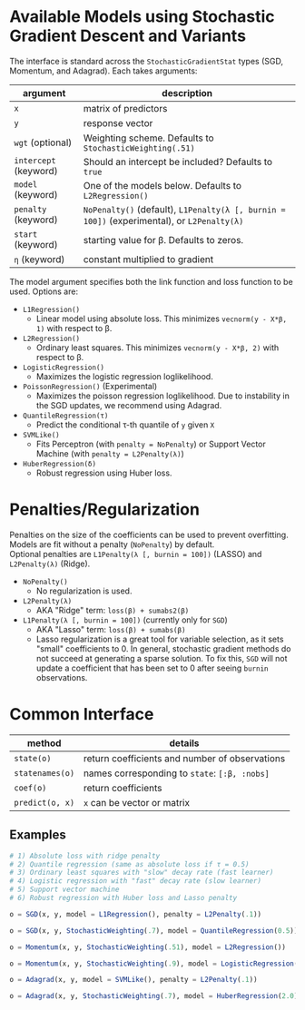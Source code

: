 # Available Models using Stochastic Gradient Descent and Variants
The interface is standard across the `StochasticGradientStat` types (SGD, Momentum, and Adagrad).  Each takes arguments:

argument | description
---------|------------
`x` | matrix of predictors
`y` | response vector
`wgt` (optional) | Weighting scheme. Defaults to `StochasticWeighting(.51)`
`intercept` (keyword) | Should an intercept be included?  Defaults to `true`
`model` (keyword)     | One of the models below.  Defaults to `L2Regression()`
`penalty` (keyword)   | `NoPenalty()` (default), `L1Penalty(λ [, burnin = 100])` (experimental), or `L2Penalty(λ)`
`start` (keyword)     | starting value for β.  Defaults to zeros.
`η` (keyword)         | constant multiplied to gradient


The model argument specifies both the link function and loss function to be used.  Options are:

- `L1Regression()`
    - Linear model using absolute loss.  This minimizes `vecnorm(y - X*β, 1)` with respect to β.
- `L2Regression()`
    - Ordinary least squares.  This minimizes `vecnorm(y - X*β, 2)` with respect to β.
- `LogisticRegression()`
    - Maximizes the logistic regression loglikelihood.
- `PoissonRegression()` (Experimental)
    - Maximizes the poisson regression loglikelihood.  Due to instability in the SGD updates, we recommend using Adagrad.
- `QuantileRegression(τ)`
    - Predict the conditional τ-th quantile of `y` given `X`
- `SVMLike()`
    - Fits Perceptron (with `penalty = NoPenalty`) or Support Vector Machine (with `penalty = L2Penalty(λ)`)
- `HuberRegression(δ)`
    - Robust regression using Huber loss.

# Penalties/Regularization
Penalties on the size of the coefficients can be used to prevent overfitting.  Models are fit without a penalty (`NoPenalty`) by default.  
Optional penalties are `L1Penalty(λ [, burnin = 100])` (LASSO) and `L2Penalty(λ)` (Ridge).  

- `NoPenalty()`
    - No regularization is used.
- `L2Penalty(λ)`  
    - AKA "Ridge" term:  `loss(β) + sumabs2(β)`
- `L1Penalty(λ [, burnin = 100])` (currently only for `SGD`)
    - AKA "Lasso" term: `loss(β) + sumabs(β)`
    - Lasso regularization is a great tool for variable selection, as it sets "small" coefficients to 0.  In general, stochastic gradient methods do not succeed at generating a sparse solution.  To fix this, `SGD` will not update a coefficient that has been set to 0 after seeing `burnin` observations.



# Common Interface

method | details
---------|------------
`state(o)`                | return coefficients and number of observations
`statenames(o)`           | names corresponding to `state`: `[:β, :nobs]`
`coef(o)`       | return coefficients
`predict(o, x)` | `x` can be vector or matrix

## Examples


```julia
# 1) Absolute loss with ridge penalty
# 2) Quantile regression (same as absolute loss if τ = 0.5)
# 3) Ordinary least squares with "slow" decay rate (fast learner)
# 4) Logistic regression with "fast" decay rate (slow learner)
# 5) Support vector machine
# 6) Robust regression with Huber loss and Lasso penalty

o = SGD(x, y, model = L1Regression(), penalty = L2Penalty(.1))

o = SGD(x, y, StochasticWeighting(.7), model = QuantileRegression(0.5))

o = Momentum(x, y, StochasticWeighting(.51), model = L2Regression())

o = Momentum(x, y, StochasticWeighting(.9), model = LogisticRegression())

o = Adagrad(x, y, model = SVMLike(), penalty = L2Penalty(.1))

o = Adagrad(x, y, StochasticWeighting(.7), model = HuberRegression(2.0), penalty = L1Penalty(.01))
```
